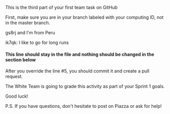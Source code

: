 This is the third part of your first team task on GitHub

First, make sure you are in your branch labeled with your computing ID, not in the master branch.

gs8rj and I'm from Peru

ik7qk: I like to go for long runs

#### This line should stay in the file and nothing should be changed in the section below

After you override the line #5, you should commit it and create a pull request.

The White Team is going to grade this activity as part of your Sprint 1 goals.

Good luck!

P.S. If you have questions, don't hesitate to post on Piazza or ask for help!
